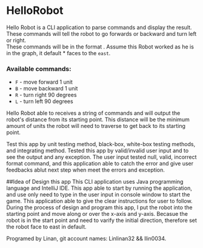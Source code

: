 # HelloRobot

Hello Robot is a CLI application to parse commands and display the result.
These commands will tell the robot to go forwards or backward and turn left or right.  
These commands will be in the format <command><number>. 
Assume this Robot worked as he is in the graph, it default * faces to the `east`. 

### Available commands:
* `F` - move forward 1 unit
* `B` - move backward 1 unit
* `R` - turn right 90 degrees
* `L` - turn left 90 degrees

Hello Robot able to receives a string of commands and will output the robot's distance from its starting point. 
This distance will be the minimum amount of units the robot will need to traverse to get back to its starting point. 

Test this app by unit testing method, black-box, white-box testing methods, and integrating method. 
Tested this app by valid/invalid user input and to see the output and any exception. 
The user input tested null, valid, incorrect format command, and this application able to catch the error and give user feedbacks ablut next step when meet the errors and exception. 

##Idea of Design this app
This CLI application uses Java programming language and IntelliJ IDE. 
This app able to start by running the application, and use only need to type in the user input in console window to start the game. 
This application able to give the clear instructions for user to follow.
During the process of design and program this app, I put the robot into the starting point and move along or over the x-axis and y-axis. 
Becasue the robot is in the start point and need to varify the initial direction, therefore set the robot face to east in default. 


Programed by Linan, git account names: Linlinan32 && llin0034. 
